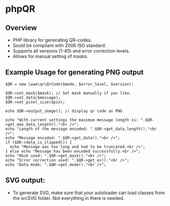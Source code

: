 # phpQR

## Overview
- PHP library for generating QR-codes.
- Sould be compliant with 2006 ISO standard.
- Supports all versions (1-40) and error correction levels.
- Allows for manual setting of masks.

## Example Usage for generating PNG output

    $QR = new \aae\qr\QrCode($mode, $error_level, $version);

    $QR->set_mask($mask); // Set mask manually if you like.
    $QR->set_data($message);
    $QR->set_pixel_size($pix);

    echo $QR->output_image(); // display qr code as PNG

    echo "With current settings the maximum message length is: ".$QR->get_max_data_length()."<br />";
    echo "Length of the message encoded: ".$QR->get_data_length()."<br />";
    echo "Message encoded: ".$QR->get_data()."<br />";
    if ($QR->data_is_clipped()) {
      echo "Message was too long and had to be truncated.<br />";
    } else echo "Message has been encoded successfully.<br />";
    echo "Mask used: ".$QR->get_mask()."<br />";
    echo "Error correction used: ".$QR->get_ec()."<br />";
    echo "Data mode: ".$QR->get_mode()."<br />";

## SVG output:

- To generate SVG, make sure that your autoloader can load classes from the srcSVG folder. Not everything in there is needed.
